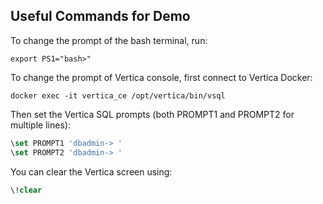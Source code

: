 ## Useful Commands for Demo

To change the prompt of the bash terminal, run:

```shell
export PS1="bash>"
```

To change the prompt of Vertica console, first connect to Vertica Docker:
```shell
docker exec -it vertica_ce /opt/vertica/bin/vsql
```

Then set the Vertica SQL prompts (both PROMPT1 and PROMPT2 for multiple lines):
```sql
\set PROMPT1 'dbadmin-> '
\set PROMPT2 'dbadmin-> '
```

You can clear the Vertica screen using:
```sql
\!clear
```
